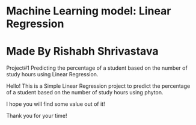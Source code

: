 # Machine Learning model: Linear Regression 
# Made By Rishabh Shrivastava
Project#1 Predicting the percentage of a student based on the number of study hours using Linear Regression.

Hello!
This is a Simple Linear Regression project to predict the percentage of a student based on the number of study hours using phyton.

I hope you will find some value out of it!

Thank you for your time!
